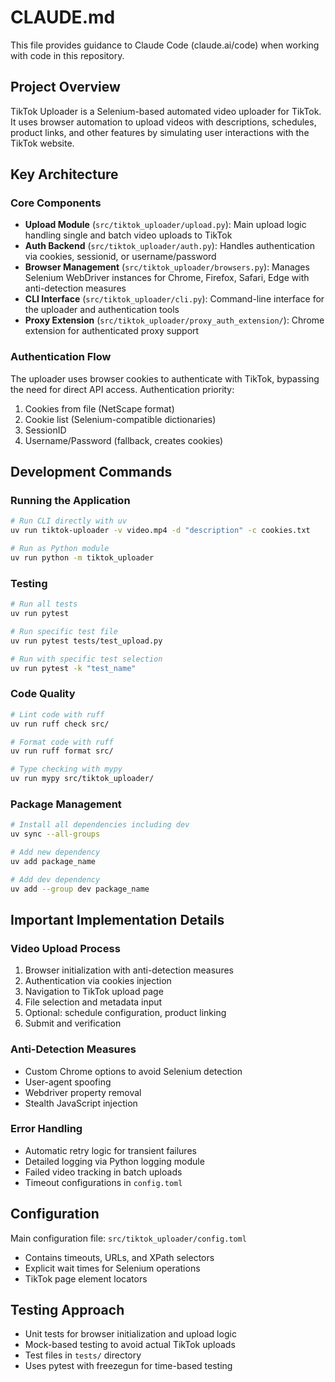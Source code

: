 # CLAUDE.md

This file provides guidance to Claude Code (claude.ai/code) when working with code in this repository.

## Project Overview

TikTok Uploader is a Selenium-based automated video uploader for TikTok. It uses browser automation to upload videos with descriptions, schedules, product links, and other features by simulating user interactions with the TikTok website.

## Key Architecture

### Core Components

- **Upload Module** (`src/tiktok_uploader/upload.py`): Main upload logic handling single and batch video uploads to TikTok
- **Auth Backend** (`src/tiktok_uploader/auth.py`): Handles authentication via cookies, sessionid, or username/password
- **Browser Management** (`src/tiktok_uploader/browsers.py`): Manages Selenium WebDriver instances for Chrome, Firefox, Safari, Edge with anti-detection measures
- **CLI Interface** (`src/tiktok_uploader/cli.py`): Command-line interface for the uploader and authentication tools
- **Proxy Extension** (`src/tiktok_uploader/proxy_auth_extension/`): Chrome extension for authenticated proxy support

### Authentication Flow

The uploader uses browser cookies to authenticate with TikTok, bypassing the need for direct API access. Authentication priority:
1. Cookies from file (NetScape format)
2. Cookie list (Selenium-compatible dictionaries)
3. SessionID
4. Username/Password (fallback, creates cookies)

## Development Commands

### Running the Application

```bash
# Run CLI directly with uv
uv run tiktok-uploader -v video.mp4 -d "description" -c cookies.txt

# Run as Python module
uv run python -m tiktok_uploader
```

### Testing

```bash
# Run all tests
uv run pytest

# Run specific test file
uv run pytest tests/test_upload.py

# Run with specific test selection
uv run pytest -k "test_name"
```

### Code Quality

```bash
# Lint code with ruff
uv run ruff check src/

# Format code with ruff
uv run ruff format src/

# Type checking with mypy
uv run mypy src/tiktok_uploader/
```

### Package Management

```bash
# Install all dependencies including dev
uv sync --all-groups

# Add new dependency
uv add package_name

# Add dev dependency
uv add --group dev package_name
```

## Important Implementation Details

### Video Upload Process

1. Browser initialization with anti-detection measures
2. Authentication via cookies injection
3. Navigation to TikTok upload page
4. File selection and metadata input
5. Optional: schedule configuration, product linking
6. Submit and verification

### Anti-Detection Measures

- Custom Chrome options to avoid Selenium detection
- User-agent spoofing
- Webdriver property removal
- Stealth JavaScript injection

### Error Handling

- Automatic retry logic for transient failures
- Detailed logging via Python logging module
- Failed video tracking in batch uploads
- Timeout configurations in `config.toml`

## Configuration

Main configuration file: `src/tiktok_uploader/config.toml`
- Contains timeouts, URLs, and XPath selectors
- Explicit wait times for Selenium operations
- TikTok page element locators

## Testing Approach

- Unit tests for browser initialization and upload logic
- Mock-based testing to avoid actual TikTok uploads
- Test files in `tests/` directory
- Uses pytest with freezegun for time-based testing